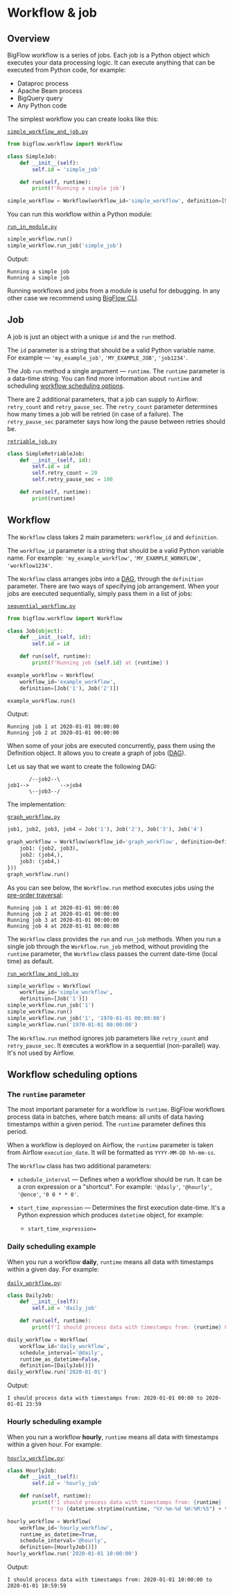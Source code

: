 # Workflow & job

## Overview

BigFlow workflow is a series of jobs. Each job is a Python object which executes your data processing logic.
It can execute anything that can be executed from Python code, for example:

* Dataproc process
* Apache Beam process
* BigQuery query
* Any Python code

The simplest workflow you can create looks like this:

[`simple_workflow_and_job.py`](examples/workflow_and_job/simple_workflow_and_job.py)
```python
from bigflow.workflow import Workflow

class SimpleJob:
    def __init__(self):
        self.id = 'simple_job'

    def run(self, runtime):
        print(f'Running a simple job')

simple_workflow = Workflow(workflow_id='simple_workflow', definition=[SimpleJob()])
```

You can run this workflow within a Python module:

[`run_in_module.py`](examples/workflow_and_job/run_in_module.py)
```python
simple_workflow.run()
simple_workflow.run_job('simple_job')
```

Output:

```text
Running a simple job
Running a simple job
```

Running workflows and jobs from a module is useful for debugging. In any other case we recommend using [BigFlow CLI](cli.md).

## Job

A job is just an object with a unique `id` and the `run` method.

The `id` parameter is a string that should be a valid Python variable name. For example — `'my_example_job'`, `'MY_EXAMPLE_JOB'`, `'job1234'`.

The Job `run` method a single argument — `runtime`. The `runtime` parameter is a data-time string. 
You can find more information about `runtime` and scheduling [workflow scheduling options](#workflow-scheduling-options).

There are 2 additional parameters, that a job can supply to Airflow: `retry_count` and `retry_pause_sec`. The `retry_count` parameter
determines how many times a job will be retried (in case of a failure). The `retry_pause_sec` parameter says how long 
the pause between retries should be.

[`retriable_job.py`](examples/workflow_and_job/retriable_job.py)
```python
class SimpleRetriableJob:
    def __init__(self, id):
        self.id = id
        self.retry_count = 20
        self.retry_pause_sec = 100

    def run(self, runtime):
        print(runtime)
```

## Workflow

The `Workflow` class takes 2 main parameters: `workflow_id` and `definition`.

The `workflow_id` parameter is a string that should be a valid Python variable name. For example: `'my_example_workflow'`, `'MY_EXAMPLE_WORKFLOW'`, `'workflow1234'`.

The `Workflow` class arranges jobs into a [DAG](https://en.wikipedia.org/wiki/Directed_acyclic_graph), through the `definition` parameter. 
There are two ways of specifying job arrangement. When your jobs are executed sequentially, simply pass them in a list of jobs:

[`sequential_workflow.py`](examples/workflow_and_job/sequential_workflow.py)
```python
from bigflow.workflow import Workflow

class Job(object):
    def __init__(self, id):
        self.id = id

    def run(self, runtime):
        print(f'Running job {self.id} at {runtime}')

example_workflow = Workflow(
    workflow_id='example_workflow',
    definition=[Job('1'), Job('2')])

example_workflow.run()
```

Output:
```text
Running job 1 at 2020-01-01 00:00:00
Running job 2 at 2020-01-01 00:00:00
```

When some of your jobs are executed concurrently, pass them using the Definition object. It allows you to create a 
graph of jobs ([DAG](https://en.wikipedia.org/wiki/Directed_acyclic_graph)).

Let us say that we want to create the following DAG:
    
```
       /--job2--\
job1-->          -->job4 
       \--job3--/
```

The implementation:

[`graph_workflow.py`](examples/workflow_and_job/graph_workflow.py)
```python
job1, job2, job3, job4 = Job('1'), Job('2'), Job('3'), Job('4')

graph_workflow = Workflow(workflow_id='graph_workflow', definition=Definition({
    job1: (job2, job3),
    job2: (job4,),
    job3: (job4,)
}))
graph_workflow.run()
```

As you can see below, the `Workflow.run` method executes jobs using the [pre-order traversal](https://www.geeksforgeeks.org/tree-traversals-inorder-preorder-and-postorder/):
```text
Running job 1 at 2020-01-01 00:00:00
Running job 2 at 2020-01-01 00:00:00
Running job 3 at 2020-01-01 00:00:00
Running job 4 at 2020-01-01 00:00:00
```

The `Workflow` class provides the `run` and `run_job` methods. When you run a single job through the `Workflow.run_job` method, 
without providing the `runtime` parameter, the `Workflow` class passes the current date-time (local time) as default.

[`run_workflow_and_job.py`](examples/workflow_and_job/run_workflow_and_job.py)
```python
simple_workflow = Workflow(
    workflow_id='simple_workflow',
    definition=[Job('1')])
simple_workflow.run_job('1')
simple_workflow.run()
simple_workflow.run_job('1', '1970-01-01 00:00:00')
simple_workflow.run('1970-01-01 00:00:00')
```

The `Workflow.run` method ignores job parameters like `retry_count` and `retry_pause_sec`. It executes a workflow in a 
sequential (non-parallel) way. It's not used by Airflow.

## Workflow scheduling options

### The `runtime` parameter

The most important parameter for a workflow is `runtime`. BigFlow workflows process data in batches, 
where batch means: all units of data having timestamps within a given period. The `runtime` parameter defines this period.

When a workflow is deployed on Airflow, the `runtime` parameter is taken from Airflow `execution_date`. 
It will be formatted as `YYYY-MM-DD hh-mm-ss`.

The `Workflow` class has two additional parameters:

* `schedule_interval` — Defines when a workflow should be run. It can be a cron expression or a "shortcut". 
For example: `'@daily'`, `'@hourly'`, `'@once'`, `'0 0 * * 0'`.
* `start_time_expression` — Determines the first execution date-time. It's a Python expression which
produces `datetime` object, for example:

    * `start_time_expression=`

### Daily scheduling example

When you run a workflow **daily**, `runtime` means all data with timestamps within a given day.
For example:

[`daily_workflow.py`](examples/workflow_and_job/daily_workflow.py):
```python
class DailyJob:
    def __init__(self):
        self.id = 'daily_job'

    def run(self, runtime):
        print(f'I should process data with timestamps from: {runtime} 00:00 to {runtime} 23:59')

daily_workflow = Workflow(
    workflow_id='daily_workflow',
    schedule_interval='@daily',
    runtime_as_datetime=False,
    definition=[DailyJob()])
daily_workflow.run('2020-01-01')
```

Output:

```text
I should process data with timestamps from: 2020-01-01 00:00 to 2020-01-01 23:59
``` 

### Hourly scheduling example 

When you run a workflow **hourly**, `runtime` means all data with timestamps within a given hour.
For example:

[`hourly_workflow.py`](examples/workflow_and_job/hourly_workflow.py):
```python
class HourlyJob:
    def __init__(self):
        self.id = 'hourly_job'

    def run(self, runtime):
        print(f'I should process data with timestamps from: {runtime} '
              f'to {datetime.strptime(runtime, "%Y-%m-%d %H:%M:%S") + timedelta(minutes=59, seconds=59) }')

hourly_workflow = Workflow(
    workflow_id='hourly_workflow',
    runtime_as_datetime=True,
    schedule_interval='@hourly',
    definition=[HourlyJob()])
hourly_workflow.run('2020-01-01 10:00:00')
```

Output:

```text
I should process data with timestamps from: 2020-01-01 10:00:00 to 2020-01-01 10:59:59
``` 
